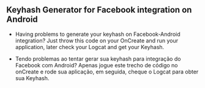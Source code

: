 ﻿## Keyhash Generator for Facebook integration on Android
  
 * Having problems to generate your keyhash on Facebook-Android integration? Just throw this code on your OnCreate and run your application, later check your Logcat and get your Keyhash.
 
 * Tendo problemas ao tentar gerar sua keyhash para integração do Facebook com Android? Apenas jogue este trecho de código no onCreate e rode sua aplicação, em seguida, cheque o Logcat para obter sua Keyhash.
